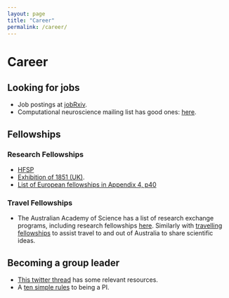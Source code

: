 ```yaml
---
layout: page
title: "Career"
permalink: /career/
---
```


# Career

## Looking for jobs

* Job postings at [jobRxiv](https://jobrxiv.org).
* Computational neuroscience mailing list has good ones: [here](http://www.tnb.ua.ac.be/mailman/listinfo/comp-neuro).


## Fellowships

### Research Fellowships

- [HFSP](https://www.hfsp.org/funding/hfsp-funding/postdoctoral-fellowships)
- [Exhibition of 1851 (UK)](https://www.royalcommission1851.org/awards/).
- [List of European fellowships in Appendix 4, p40](https://www.scienceeurope.org/media/r35nwieu/20160922-survey-postdocs-final.pdf)

### Travel Fellowships

- The Australian Academy of Science has a list of research exchange programs, including research fellowships [here](https://www.science.org.au/opportunities/travel/grants-and-exchange).
Similarly with [travelling fellowships](https://www.science.org.au/opportunities/travel/travelling-fellowships) to assist travel to and out of Australia to share scientific ideas.

## Becoming a group leader

- [This twitter thread](https://twitter.com/tangming2005/status/1619350840174682112?s=20) has some relevant resources.
- A [ten simple rules](https://journals.plos.org/ploscompbiol/article?id=10.1371/journal.pcbi.1007448) to being a PI.
